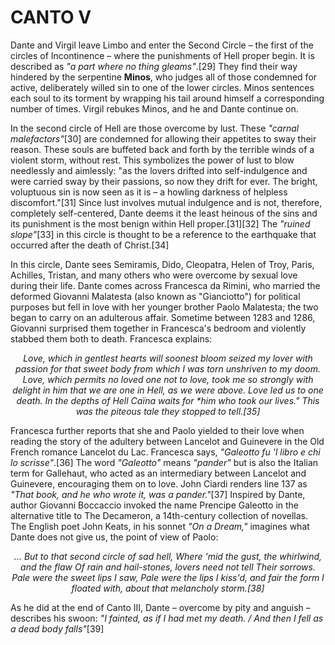 # CANTO V

Dante and Virgil leave Limbo and enter the Second Circle – the first of the circles of Incontinence – where the punishments of Hell proper begin. It is described as *"a part where no thing gleams"*.[29] They find their way hindered by the serpentine **Minos**, who judges all of those condemned for active, deliberately willed sin to one of the lower circles. Minos sentences each soul to its torment by wrapping his tail around himself a corresponding number of times. Virgil rebukes Minos, and he and Dante continue on.

In the second circle of Hell are those overcome by lust. These *"carnal malefactors"*[30] are condemned for allowing their appetites to sway their reason. These souls are buffeted back and forth by the terrible winds of a violent storm, without rest. This symbolizes the power of lust to blow needlessly and aimlessly: "as the lovers drifted into self-indulgence and were carried sway by their passions, so now they drift for ever. The bright, voluptuous sin is now seen as it is – a howling darkness of helpless discomfort."[31] Since lust involves mutual indulgence and is not, therefore, completely self-centered, Dante deems it the least heinous of the sins and its punishment is the most benign within Hell proper.[31][32] The *"ruined slope"*[33] in this circle is thought to be a reference to the earthquake that occurred after the death of Christ.[34]

In this circle, Dante sees Semiramis, Dido, Cleopatra, Helen of Troy, Paris, Achilles, Tristan, and many others who were overcome by sexual love during their life. Dante comes across Francesca da Rimini, who married the deformed Giovanni Malatesta (also known as "Gianciotto") for political purposes but fell in love with her younger brother Paolo Malatesta; the two began to carry on an adulterous affair. Sometime between 1283 and 1286, Giovanni surprised them together in Francesca's bedroom and violently stabbed them both to death. Francesca explains:

<p align="center">
<i>Love, which in gentlest hearts will soonest bloom
  seized my lover with passion for that sweet body
  from which I was torn unshriven to my doom.
Love, which permits no loved one not to love,
  took me so strongly with delight in him
  that we are one in Hell, as we were above.
Love led us to one death. In the depths of Hell
  Caïna waits for *him who took our lives."
  This was the piteous tale they stopped to tell.[35]</i>
</p>

Francesca further reports that she and Paolo yielded to their love when reading the story of the adultery between Lancelot and Guinevere in the Old French romance Lancelot du Lac. Francesca says, *"Galeotto fu 'l libro e chi lo scrisse"*.[36] The word *"Galeotto"* means  *"pander"* but is also the Italian term for Gallehaut, who acted as an intermediary between Lancelot and Guinevere, encouraging them on to love. John Ciardi renders line 137 as *"That book, and he who wrote it, was a pander."*[37] Inspired by Dante, author Giovanni Boccaccio invoked the name Prencipe Galeotto in the alternative title to The Decameron, a 14th-century collection of novellas. The English poet John Keats, in his sonnet *"On a Dream,"* imagines what Dante does not give us, the point of view of Paolo:

<p align="center">
<i>... But to that second circle of sad hell,
Where 'mid the gust, the whirlwind, and the flaw
Of rain and hail-stones, lovers need not tell
Their sorrows. Pale were the sweet lips I saw,
Pale were the lips I kiss'd, and fair the form
I floated with, about that melancholy storm.[38]</i>
</p>

As he did at the end of Canto III, Dante – overcome by pity and anguish – describes his swoon: *"I fainted, as if I had met my death. / And then I fell as a dead body falls"*[39]
